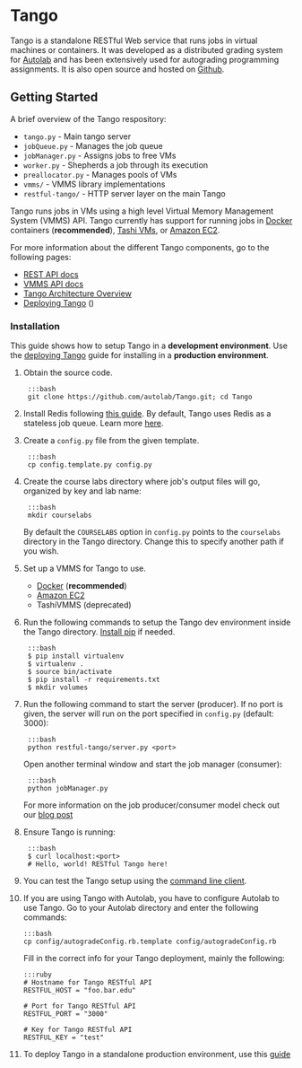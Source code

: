 # Tango

Tango is a standalone RESTful Web service that runs jobs in virtual machines or containers. It was developed as a distributed grading system for [Autolab](/) and has been extensively used for autograding programming assignments. It is also open source and hosted on [Github](https://www.github.com/autolab/Tango).

## Getting Started

A brief overview of the Tango respository:

* `tango.py` - Main tango server
* `jobQueue.py` - Manages the job queue
* `jobManager.py` - Assigns jobs to free VMs
* `worker.py` - Shepherds a job through its execution
* `preallocator.py` - Manages pools of VMs
* `vmms/` - VMMS library implementations
* `restful-tango/` - HTTP server layer on the main Tango

Tango runs jobs in VMs using a high level Virtual Memory Management System (VMMS) API. Tango currently has support for running jobs in [Docker](https://www.docker.com/) containers (**recommended**), [Tashi VMs](http://opencirrus.intel-research.net/tashi/), or [Amazon EC2](https://aws.amazon.com/ec2).

For more information about the different Tango components, go to the following pages:

* [REST API docs](/tango-rest)
* [VMMS API docs](/tango-vmms)
* [Tango Architecture Overview](http://autolab.github.io/2015/04/making-backend-scalable/)
* [Deploying Tango](/tango-deploy) ()

### Installation

This guide shows how to setup Tango in a **development environment**. Use the [deploying Tango](/tango-deploy) guide for installing in a **production environment**. 

1. Obtain the source code.
    
        :::bash
        git clone https://github.com/autolab/Tango.git; cd Tango
    
2. Install Redis following [this guide](http://redis.io/topics/quickstart). By default, Tango uses Redis as a stateless job queue. Learn more [here](http://autolab.github.io/2015/04/making-backend-scalable/).

3. Create a `config.py` file from the given template. 
        
        :::bash
        cp config.template.py config.py

4. Create the course labs directory where job's output files will go, organized by key and lab name:

        :::bash
        mkdir courselabs
   By default the `COURSELABS` option in `config.py` points to the `courselabs` directory in the Tango directory.
   Change this to specify another path if you wish.

5. Set up a VMMS for Tango to use. 
    * [Docker](/tango-vmms/#docker-vmms-setup) (**recommended**)
    * [Amazon EC2](/tango-vmms/#amazon-ec2-vmms-setup)
    * TashiVMMS (deprecated)

6. Run the following commands to setup the Tango dev environment inside the Tango directory. [Install pip](https://pip.pypa.io/en/stable/installing/) if needed.

        :::bash
        $ pip install virtualenv
        $ virtualenv .
        $ source bin/activate
        $ pip install -r requirements.txt
        $ mkdir volumes

7. Run the following command to start the server (producer). If no port is given, the server will run on the port specified in `config.py` (default: 3000):
        
        :::bash
        python restful-tango/server.py <port>
   Open another terminal window and start the job manager (consumer):

        :::bash
        python jobManager.py
    For more information on the job producer/consumer model check out our [blog post](http://autolab.github.io/2015/04/making-backend-scalable/)

8. Ensure Tango is running:
    
        :::bash
        $ curl localhost:<port>
        # Hello, world! RESTful Tango here!

9. You can test the Tango setup using the [command line client](/tango-cli).

10. If you are using Tango with Autolab, you have to configure Autolab to use Tango. Go to your Autolab directory and enter the following commands:

        :::bash
        cp config/autogradeConfig.rb.template config/autogradeConfig.rb
 
    Fill in the correct info for your Tango deployment, mainly the following:

        :::ruby
        # Hostname for Tango RESTful API
        RESTFUL_HOST = "foo.bar.edu"

        # Port for Tango RESTful API
        RESTFUL_PORT = "3000"

        # Key for Tango RESTful API
        RESTFUL_KEY = "test"

11. To deploy Tango in a standalone production environment, use this [guide](/tango-deploy)

